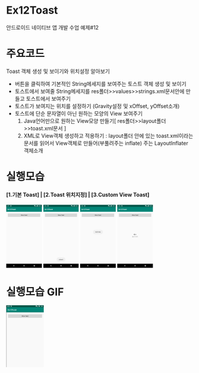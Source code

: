 # Ex12Toast
안드로이드 네이티브 앱 개발 수업 예제#12

# 주요코드
Toast 객체 생성 및 보이기와 위치설정 알아보기

- 버튼을 클릭하여 기본적인 String메세지를 보여주는 토스트 객체 생성 및 보이기
- 토스트에서 보여줄 String메세지를 res폴더>>values>>strings.xml문서안에 만들고 토스트에서 보여주기
- 토스트가 보여지는 위치를 설정하기 (Gravity설정 및 xOffset, yOffset소개)
- 토스트에 단순 문자열이 아닌 원하는 모양의 View 보여주기 
  1) Java언어만으로 원하는 View모양 만들기[ res폴더>>layout폴더>>toast.xml문서 ]
  2) XML로 View객체 생성하고 적용하기 : layout폴더 안에 있는 toast.xml이라는 문서를 읽어서 View객체로 만들어(부풀려주는 inflate) 주는 LayoutInflater 객체소개

# 실행모습
<div>
  <h4>[1.기본 Toast] | [2.Toast 위치지정] | [3.Custom View Toast]</h4>  
  <img src="device-2019-12-02-150730.png" width="19%"/>
  <img src="device-2019-12-02-150829.png" width="19%"/>
  <img src="device-2019-12-02-150846.png" width="19%"/>
  <img src="device-2019-12-02-150902.png" width="19%"/>
</div>

# 실행모습 GIF
<div>
  <img src="GIF.gif" width="20%"/>
</div>

